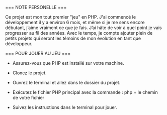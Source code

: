 === NOTE PERSONELLE ===

Ce projet est mon tout premier "jeu" en PHP. J'ai commencé le développement il y a environ 6 mois, et même si je me sens encore débutant, j’aime vraiment ce que je fais. J’ai hâte de voir à quel point je vais progresser au fil des années.
Avec le temps, je compte ajouter plein de petits projets qui seront les témoins de mon évolution en tant que développeur.

=== POUR JOUER AU JEU ===

- Assurez-vous que PHP est installé sur votre machine.

- Clonez le projet.

- Ouvrez le terminal et allez dans le dossier du projet.

- Exécutez le fichier PHP principal avec la commande : php + le chemin de votre fichier

- Suivez les instructions dans le terminal pour jouer.
